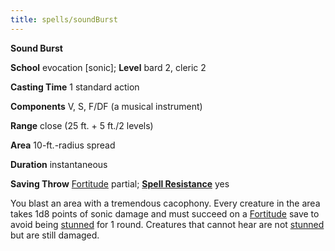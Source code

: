 ```yaml
---
title: spells/soundBurst
---
```

 **Sound Burst**

**School** evocation [sonic]; **Level** bard 2, cleric 2

**Casting Time** 1 standard action

**Components** V, S, F/DF (a musical instrument)

**Range** close (25 ft. + 5 ft./2 levels)

**Area** 10-ft.-radius spread

**Duration** instantaneous

**Saving Throw** [Fortitude](../combat.md#_fortitude) partial; **[Spell Resistance](../glossary.md#_spell-resistance)** yes

You blast an area with a tremendous cacophony. Every creature in the area takes 1d8 points of sonic damage and must succeed on a [Fortitude](../combat.md#_fortitude) save to avoid being [stunned](../glossary.md#_stunned) for 1 round. Creatures that cannot hear are not [stunned](../glossary.md#_stunned) but are still damaged.

